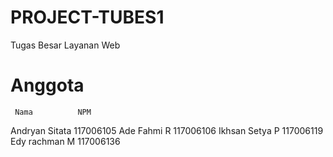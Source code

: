 PROJECT-TUBES1
==============

Tugas Besar Layanan Web 

Anggota
==============
     Nama          NPM
Andryan Sitata 117006105
Ade Fahmi R    117006106
Ikhsan Setya P 117006119
Edy rachman M  117006136

